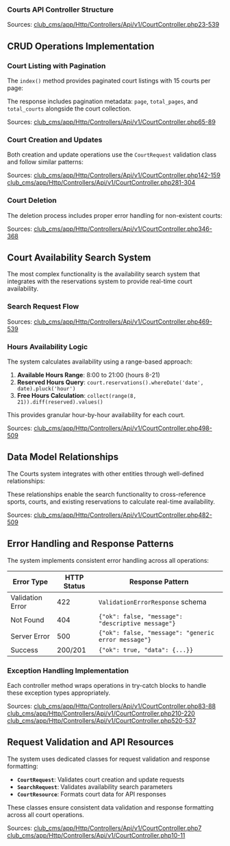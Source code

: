 ### Courts API Controller Structure

Sources: [club\_cms/app/Http/Controllers/Api/v1/CourtController.php23-539]()

CRUD Operations Implementation
------------------------------

### Court Listing with Pagination

The `index()` method provides paginated court listings with 15 courts per page:

The response includes pagination metadata: `page`, `total_pages`, and `total_courts` alongside the court collection.

Sources: [club\_cms/app/Http/Controllers/Api/v1/CourtController.php65-89]()

### Court Creation and Updates

Both creation and update operations use the `CourtRequest` validation class and follow similar patterns:

Sources: [club\_cms/app/Http/Controllers/Api/v1/CourtController.php142-159]() [club\_cms/app/Http/Controllers/Api/v1/CourtController.php281-304]()

### Court Deletion

The deletion process includes proper error handling for non-existent courts:

Sources: [club\_cms/app/Http/Controllers/Api/v1/CourtController.php346-368]()

Court Availability Search System
--------------------------------

The most complex functionality is the availability search system that integrates with the reservations system to provide real-time court availability.

### Search Request Flow

Sources: [club\_cms/app/Http/Controllers/Api/v1/CourtController.php469-539]()

### Hours Availability Logic

The system calculates availability using a range-based approach:

1. **Available Hours Range**: 8:00 to 21:00 (hours 8-21)
2. **Reserved Hours Query**: `court.reservations().whereDate('date', date).pluck('hour')`
3. **Free Hours Calculation**: `collect(range(8, 21)).diff(reserved).values()`

This provides granular hour-by-hour availability for each court.

Sources: [club\_cms/app/Http/Controllers/Api/v1/CourtController.php498-509]()

Data Model Relationships
------------------------

The Courts system integrates with other entities through well-defined relationships:

These relationships enable the search functionality to cross-reference sports, courts, and existing reservations to calculate real-time availability.

Sources: [club\_cms/app/Http/Controllers/Api/v1/CourtController.php482-509]()

Error Handling and Response Patterns
------------------------------------

The system implements consistent error handling across all operations:

| Error Type | HTTP Status | Response Pattern |
| --- | --- | --- |
| Validation Error | 422 | `ValidationErrorResponse` schema |
| Not Found | 404 | `{"ok": false, "message": "descriptive message"}` |
| Server Error | 500 | `{"ok": false, "message": "generic error message"}` |
| Success | 200/201 | `{"ok": true, "data": {...}}` |

### Exception Handling Implementation

Each controller method wraps operations in try-catch blocks to handle these exception types appropriately.

Sources: [club\_cms/app/Http/Controllers/Api/v1/CourtController.php83-88]() [club\_cms/app/Http/Controllers/Api/v1/CourtController.php210-220]() [club\_cms/app/Http/Controllers/Api/v1/CourtController.php520-537]()

Request Validation and API Resources
------------------------------------

The system uses dedicated classes for request validation and response formatting:

* **`CourtRequest`**: Validates court creation and update requests
* **`SearchRequest`**: Validates availability search parameters
* **`CourtResource`**: Formats court data for API responses

These classes ensure consistent data validation and response formatting across all court operations.

Sources: [club\_cms/app/Http/Controllers/Api/v1/CourtController.php7]() [club\_cms/app/Http/Controllers/Api/v1/CourtController.php10-11]()